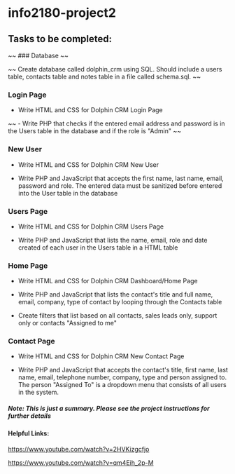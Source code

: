 # info2180-project2

## Tasks to be completed:

~~ ### Database ~~

~~ Create database called dolphin_crm using SQL. Should include a users table, contacts table and notes table in a file called schema.sql. ~~

### Login Page

- Write HTML and CSS for Dolphin CRM Login Page 

~~ - Write PHP that checks if the entered email address and password is in the Users table in the database and if the role is "Admin" ~~

### New User

- Write HTML and CSS for Dolphin CRM New User

- Write PHP and JavaScript that accepts the first name, last name, email, password and role. The entered data must be sanitized before entered into the User table in the database

### Users Page

- Write HTML and CSS for Dolphin CRM Users Page

- Write PHP and JavaScript that lists the name, email, role and date created of each user in the Users table in a HTML table 

### Home Page

- Write HTML and CSS for Dolphin CRM Dashboard/Home Page

- Write PHP and JavaScript that lists the contact's title and full name, email, company, type of contact by looping through the Contacts table

- Create filters that list based on all contacts, sales leads only, support only or  contacts "Assigned to me"

### Contact Page

- Write HTML and CSS for Dolphin CRM New Contact Page

- Write PHP and JavaScript that accepts the contact's title, first name, last name, email, telephone number, company, type and person assigned to. The person "Assigned To" is a dropdown menu that consists of all users in the system. 

##### Note: This is just a summary. Please see the project instructions for further details 

#### Helpful Links:

https://www.youtube.com/watch?v=2HVKizgcfjo

https://www.youtube.com/watch?v=qm4Eih_2p-M 

